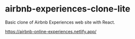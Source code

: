 # airbnb-experiences-clone-lite
Basic clone of Airbnb Experiences web site with React.

https://airbnb-online-experiences.netlify.app/
